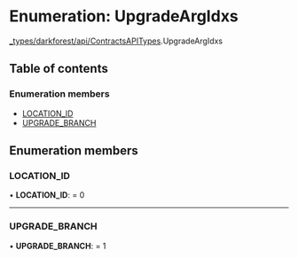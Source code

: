 # Enumeration: UpgradeArgIdxs

[\_types/darkforest/api/ContractsAPITypes](../modules/_types_darkforest_api_contractsapitypes.md).UpgradeArgIdxs

## Table of contents

### Enumeration members

- [LOCATION_ID](_types_darkforest_api_contractsapitypes.upgradeargidxs.md#location_id)
- [UPGRADE_BRANCH](_types_darkforest_api_contractsapitypes.upgradeargidxs.md#upgrade_branch)

## Enumeration members

### LOCATION_ID

• **LOCATION_ID**: = 0

---

### UPGRADE_BRANCH

• **UPGRADE_BRANCH**: = 1
